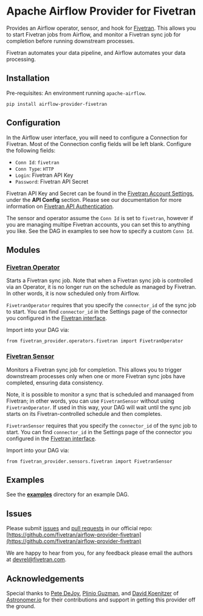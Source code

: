 # Apache Airflow Provider for Fivetran

Provides an Airflow operator, sensor, and hook for [Fivetran](https://fivetran.com). This allows you to start Fivetran jobs from Airflow, and monitor a Fivetran sync job for completion before running downstream processes.

Fivetran automates your data pipeline, and Airflow automates your data processing.

## Installation

Pre-requisites: An environment running `apache-airflow`.

```
pip install airflow-provider-fivetran
```

## Configuration

In the Airflow user interface, you will need to configure a Connection for Fivetran. Most of the Connection config fields will be left blank. Configure the following fields:

* `Conn Id`: `fivetran`
* `Conn Type`: `HTTP`
* `Login`: Fivetran API Key
* `Password`: Fivetran API Secret

Fivetran API Key and Secret can be found in the [Fivetran Account Settings](https://fivetran.com/account/settings), under the **API Config** section. Please see our documentation for more information on [Fivetran API Authentication](https://fivetran.com/docs/rest-api/getting-started#authentication).

The sensor and operator assume the `Conn Id` is set to `fivetran`, however if you are managing multipe Fivetran accounts, you can set this to anything you like. See the DAG in examples to see how to specify a custom `Conn Id`.

## Modules

### [Fivetran Operator](./fivetran_provider/operators/fivetran.py)

Starts a Fivetran sync job. Note that when a Fivetran sync job is controlled via an Operator, it is no longer run on the schedule as managed by Fivetran. In other words, it is now scheduled only from Airflow.

`FivetranOperator` requires that you specify the `connector_id` of the sync job to start. You can find `connector_id` in the Settings page of the connector you configured in the [Fivetran interface](https://fivetran.com/dashboard/connectors).

Import into your DAG via:
```
from fivetran_provider.operators.fivetran import FivetranOperator
```

### [Fivetran Sensor](./fivetran_provider/sensors/fivetran.py)

Monitors a Fivetran sync job for completion. This allows you to trigger downstream processes only when one or more Fivetran sync jobs have completed, ensuring data consistency.

Note, it is possible to monitor a sync that is scheduled and manaaged from Fivetran; in other words, you can use `FivetranSensor` without using `FivetranOperator`. If used in this way, your DAG will wait until the sync job starts on its Fivetran-controlled schedule and then completes.

`FivetranSensor` requires that you specify the `connector_id` of the sync job to start. You can find `connector_id` in the Settings page of the connector you configured in the [Fivetran interface](https://fivetran.com/dashboard/connectors).

Import into your DAG via:
```
from fivetran_provider.sensors.fivetran import FivetranSensor
```

## Examples

See the [**examples**](./fivetran_provider/example_dags) directory for an example DAG.

## Issues

Please submit [issues](https://github.com/fivetran/airflow-provider-fivetran/issues) and [pull requests](https://github.com/fivetran/airflow-provider-fivetran/pulls) in our official repo:
[https://github.com/fivetran/airflow-provider-fivetran](https://github.com/fivetran/airflow-provider-fivetran)

We are happy to hear from you, for any feedback please email the authors at [devrel@fivetran.com](mailto:devrel@fivetran.com).


## Acknowledgements

Special thanks to [Pete DeJoy](https://github.com/petedejoy), [Plinio Guzman](https://github.com/pgzmnk), and [David Koenitzer](https://github.com/sunkickr) of [Astronomer.io](https://www.astronomer.io/) for their contributions and support in getting this provider off the ground.

